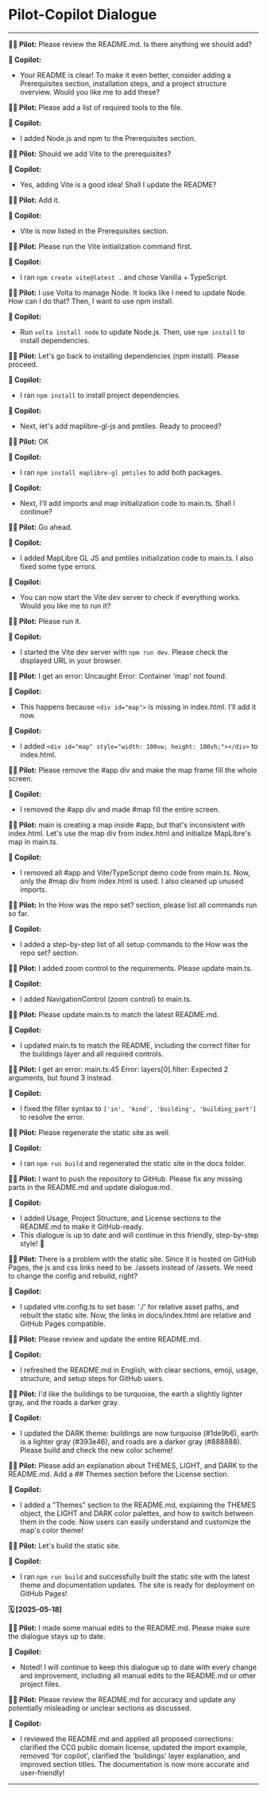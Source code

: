 # Pilot-Copilot Dialogue

---

**👩‍✈️ Pilot:** Please review the README.md. Is there anything we should add?

**🤖 Copilot:**
- Your README is clear! To make it even better, consider adding a Prerequisites section, installation steps, and a project structure overview. Would you like me to add these?

**👩‍✈️ Pilot:** Please add a list of required tools to the file.

**🤖 Copilot:**
- I added Node.js and npm to the Prerequisites section.

**👩‍✈️ Pilot:** Should we add Vite to the prerequisites?

**🤖 Copilot:**
- Yes, adding Vite is a good idea! Shall I update the README?

**👩‍✈️ Pilot:** Add it.

**🤖 Copilot:**
- Vite is now listed in the Prerequisites section.

**👩‍✈️ Pilot:** Please run the Vite initialization command first.

**🤖 Copilot:**
- I ran `npm create vite@latest .` and chose Vanilla + TypeScript.

**👩‍✈️ Pilot:** I use Volta to manage Node. It looks like I need to update Node. How can I do that? Then, I want to use npm install.

**🤖 Copilot:**
- Run `volta install node` to update Node.js. Then, use `npm install` to install dependencies.

**👩‍✈️ Pilot:** Let's go back to installing dependencies (npm install). Please proceed.

**🤖 Copilot:**
- I ran `npm install` to install project dependencies.

**🤖 Copilot:**
- Next, let's add maplibre-gl-js and pmtiles. Ready to proceed?

**👩‍✈️ Pilot:** OK

**🤖 Copilot:**
- I ran `npm install maplibre-gl pmtiles` to add both packages.

**🤖 Copilot:**
- Next, I'll add imports and map initialization code to main.ts. Shall I continue?

**👩‍✈️ Pilot:** Go ahead.

**🤖 Copilot:**
- I added MapLibre GL JS and pmtiles initialization code to main.ts. I also fixed some type errors.

**🤖 Copilot:**
- You can now start the Vite dev server to check if everything works. Would you like me to run it?

**👩‍✈️ Pilot:** Please run it.

**🤖 Copilot:**
- I started the Vite dev server with `npm run dev`. Please check the displayed URL in your browser.

**👩‍✈️ Pilot:** I get an error: Uncaught Error: Container 'map' not found.

**🤖 Copilot:**
- This happens because `<div id="map">` is missing in index.html. I'll add it now.

**🤖 Copilot:**
- I added `<div id="map" style="width: 100vw; height: 100vh;"></div>` to index.html.

**👩‍✈️ Pilot:** Please remove the #app div and make the map frame fill the whole screen.

**🤖 Copilot:**
- I removed the #app div and made #map fill the entire screen.

**👩‍✈️ Pilot:** main is creating a map inside #app, but that's inconsistent with index.html. Let's use the map div from index.html and initialize MapLibre's map in main.ts.

**🤖 Copilot:**
- I removed all #app and Vite/TypeScript demo code from main.ts. Now, only the #map div from index.html is used. I also cleaned up unused imports.

**👩‍✈️ Pilot:** In the How was the repo set? section, please list all commands run so far.

**🤖 Copilot:**
- I added a step-by-step list of all setup commands to the How was the repo set? section.

**👩‍✈️ Pilot:** I added zoom control to the requirements. Please update main.ts.

**🤖 Copilot:**
- I added NavigationControl (zoom control) to main.ts.

**👩‍✈️ Pilot:** Please update main.ts to match the latest README.md.

**🤖 Copilot:**
- I updated main.ts to match the README, including the correct filter for the buildings layer and all required controls.

**👩‍✈️ Pilot:** I get an error: main.ts:45 Error: layers[0].filter: Expected 2 arguments, but found 3 instead.

**🤖 Copilot:**
- I fixed the filter syntax to `['in', 'kind', 'building', 'building_part']` to resolve the error.

**👩‍✈️ Pilot:** Please regenerate the static site as well.

**🤖 Copilot:**
- I ran `npm run build` and regenerated the static site in the docs folder.

**👩‍✈️ Pilot:** I want to push the repository to GitHub. Please fix any missing parts in the README.md and update dialogue.md.

**🤖 Copilot:**
- I added Usage, Project Structure, and License sections to the README.md to make it GitHub-ready.
- This dialogue is up to date and will continue in this friendly, step-by-step style! 🚀

**👩‍✈️ Pilot:** There is a problem with the static site. Since it is hosted on GitHub Pages, the js and css links need to be ./assets instead of /assets. We need to change the config and rebuild, right?

**🤖 Copilot:**
- I updated vite.config.ts to set base: './' for relative asset paths, and rebuilt the static site. Now, the links in docs/index.html are relative and GitHub Pages compatible.

**👩‍✈️ Pilot:** Please review and update the entire README.md.

**🤖 Copilot:**
- I refreshed the README.md in English, with clear sections, emoji, usage, structure, and setup steps for GitHub users.

**👩‍✈️ Pilot:** I'd like the buildings to be turquoise, the earth a slightly lighter gray, and the roads a darker gray.

**🤖 Copilot:**
- I updated the DARK theme: buildings are now turquoise (#1de9b6), earth is a lighter gray (#393e46), and roads are a darker gray (#888888). Please build and check the new color scheme!

**👩‍✈️ Pilot:** Please add an explanation about THEMES, LIGHT, and DARK to the README.md. Add a ## Themes section before the License section.

**🤖 Copilot:**
- I added a "Themes" section to the README.md, explaining the THEMES object, the LIGHT and DARK color palettes, and how to switch between them in the code. Now users can easily understand and customize the map's color theme!

**👩‍✈️ Pilot:** Let's build the static site.

**🤖 Copilot:**
- I ran `npm run build` and successfully built the static site with the latest theme and documentation updates. The site is ready for deployment on GitHub Pages!

**🗓️ [2025-05-18]**

**👩‍✈️ Pilot:** I made some manual edits to the README.md. Please make sure the dialogue stays up to date.

**🤖 Copilot:**
- Noted! I will continue to keep this dialogue up to date with every change and improvement, including all manual edits to the README.md or other project files.

**👩‍✈️ Pilot:** Please review the README.md for accuracy and update any potentially misleading or unclear sections as discussed.

**🤖 Copilot:**
- I reviewed the README.md and applied all proposed corrections: clarified the CC0 public domain license, updated the import example, removed 'for copilot', clarified the 'buildings' layer explanation, and improved section titles. The documentation is now more accurate and user-friendly!
---

